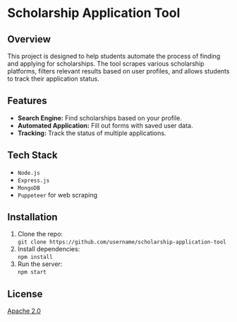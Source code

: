 # Scholarship Application Tool

## Overview
This project is designed to help students automate the process of finding and applying for scholarships. The tool scrapes various scholarship platforms, filters relevant results based on user profiles, and allows students to track their application status.

## Features
- **Search Engine:** Find scholarships based on your profile.
- **Automated Application:** Fill out forms with saved user data.
- **Tracking:** Track the status of multiple applications.

## Tech Stack
- `Node.js`
- `Express.js`
- `MongoDB`
- `Puppeteer` for web scraping

## Installation
1. Clone the repo:  
   `git clone https://github.com/username/scholarship-application-tool`
2. Install dependencies:  
   `npm install`
3. Run the server:  
   `npm start`

## License
[Apache 2.0](LICENSE)
